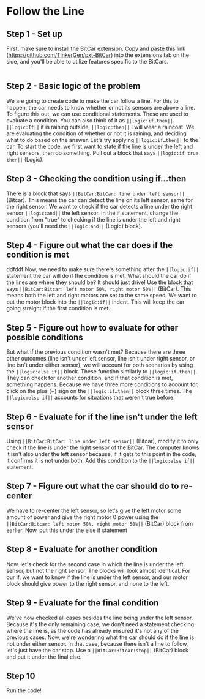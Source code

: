 # Follow the Line


## Step 1 - Set up


First, make sure to install the BitCar extension. Copy and paste this link
(https://github.com/TinkerGen/pxt-BitCar) into the extensions tab on the side,
and you'll be able to utilize features specific to the BitCars.
```

```

## Step 2 - Basic logic of the problem


We are going to create code to make the car follow a line. For this to happen,
the car needs to know whether or not its sensors are above a line. To figure this
out, we can use conditional statements. These are used to evaluate a condition. You
can also think of it as ``||logic:if…then||``. ``||logic:If||`` it is raining outside,
``||logic:then||`` I will wear a raincoat. We are evaluating the condition of whether or not
it is raining, and deciding what to do based on the answer. Let's try applying ``||logic:if…then||`` to the car. To start the code,
we first want to state if the line is under the left and right sensors, then do
something. Pull out a block that says ``||logic:if true then||`` (Logic).


## Step 3 - Checking the condition using if...then


There is a block that says ``||BitCar:BitCar: line under left sensor||`` (Bitcar).
This means the car can detect the line on its left
sensor, same for the right sensor. We want to check if the car detects a line
under the right sensor ``||logic:and||`` the left sensor. In the if statement, change the
condition from "true" to checking if the line is under the left and right sensors
(you'll need the ``||logic:and||`` (Logic) block).


## Step 4 - Figure out what the car does if the condition is met

ddfddf
Now, we need to make sure there's something after the ``||logic:if||`` statement the car will do
if the condition is met. What should the car do if the lines are where they
should be? It should just drive! Use the block that says
``||BitCar:Bitcar: left motor 50%, right motor 50%||`` (BitCar).
This means both the left and right motors are set to the same speed.
We want to put the motor block into the ``||logic:if||`` indent. This will keep the car
going straight if the first condition is met.


## Step 5 - Figure out how to evaluate for other possible conditions


But what if the previous condition wasn't met? Because there are three other
outcomes (line isn't under left sensor, line isn't under right sensor, or
line isn't under either sensor), we will account for both scenarios by using
the ``||logic:else if||`` block. These function similarly to ``||logic:if…then||``.
They can check for another condition, and if that condition is met, something
happens. Because we have three more conditions to account for, click on the
plus (+) sign on the ``||logic:if…then||`` block three times.
The ``||logic:else if||`` accounts for situations that weren't true before.


## Step 6 - Evaluate for if the line isn't under the left sensor


Using ``||BitCar:BitCar: line under left sensor||`` (Bitcar),
modify it to only check if the
line is under the right sensor of the BitCar. The computer knows it isn't also
under the left sensor because, if it gets to this point in the code, it confirms
it is not under both. Add this condition to the  ``||logic:else if||`` statement.


## Step 7 - Figure out what the car should do to re-center


We have to re-center the left sensor, so let's give the left motor some amount of
power and give the right motor 0 power using the ``||BitCar:Bitcar: left motor 50%, right motor 50%||``
(BitCar) block from earlier. Now, put
this under the else if statement


## Step 8 - Evaluate for another condition


Now, let's check for the second case in which the line is under the left sensor,
but not the right sensor. The blocks will look almost identical. For our if,
we want to know if the line is under the left sensor, and our motor block
should give power to the right sensor, and none to the left.


## Step 9  - Evaluate for the final condition


We've now checked all cases besides the line being under the left sensor. Because it's the only remaining case, we don't need a statement checking where the line is, as the code has already ensured it's not any of the previous
cases. Now, we're wondering what the car should do if the line is not under either sensor.
In that case, because there isn't a line to follow, let's just have the car stop.
Use a ``||BitCar:Bitcar:stop||`` (BitCar) block and put it under the final else.


## Step 10


Run the code!
